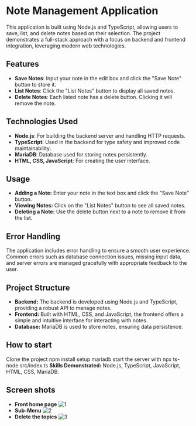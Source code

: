 # Note Management Application

This application is built using Node.js and TypeScript, allowing users to save, list, and delete notes based on their selection. The project demonstrates a full-stack approach with a focus on backend and frontend integration, leveraging modern web technologies.

## Features

- **Save Notes**: Input your note in the edit box and click the "Save Note" button to store it.
- **List Notes**: Click the "List Notes" button to display all saved notes.
- **Delete Notes**: Each listed note has a delete button. Clicking it will remove the note.

## Technologies Used

- **Node.js**: For building the backend server and handling HTTP requests.
- **TypeScript**: Used in the backend for type safety and improved code maintainability.
- **MariaDB**: Database used for storing notes persistently.
- **HTML, CSS, JavaScript**: For creating the user interface.

## Usage

- **Adding a Note:** Enter your note in the text box and click the "Save Note" button.
- **Viewing Notes:** Click on the "List Notes" button to see all saved notes.
- **Deleting a Note:** Use the delete button next to a note to remove it from the list.

## Error Handling

The application includes error handling to ensure a smooth user experience. Common errors such as database connection issues, missing input data, and server errors are managed gracefully with appropriate feedback to the user.

## Project Structure

- **Backend:** The backend is developed using Node.js and TypeScript, providing a robust API to manage notes.
- **Frontend:** Built with HTML, CSS, and JavaScript, the frontend offers a simple and intuitive interface for interacting with notes.
- **Database:** MariaDB is used to store notes, ensuring data persistence.

## How to start
Clone the project
npm install
setup mariadb
start the server with npx ts-node src/index.ts
**Skills Demonstrated:** Node.js, TypeScript, JavaScript, HTML, CSS, MariaDB.
## Screen shots
- **Front home page**
![1](https://github.com/user-attachments/assets/21a409a6-1d92-4cf0-b708-fc3ced84cf93)
- **Sub-Menu**
![2](https://github.com/user-attachments/assets/c47e2a8a-c85f-4776-9432-8dd9153171fd)
- **Delete the topics**
![3](https://github.com/user-attachments/assets/8795a557-b46d-400f-8e88-fbfb2b2c5816)

